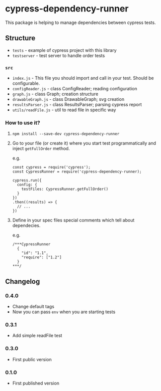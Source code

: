 # cypress-dependency-runner

This package is helping to manage dependencies between cypress tests.

## Structure

- `tests` - example of cypress project with this library
- `testserver` - test server to handle order tests

### `src`

- `index.js` - This file you should import and call in your test. Should be configurable.
- `configReader.js` - class ConfigReader; reading configuration
- `graph.js` - class Graph; creation structure
- `drawableGraph.js` - class DrawableGraph; svg creation
- `resultsParser.js` - class ResultsParser; parsing cypress report
- `utils/readFile.js` - util to read file in specific way

### How to use it?

1. `npm install --save-dev cypress-dependency-runner`
2. Go to your file (or create it) where you start test programmatically and inject `getFullOrder` method.

    e.g.
    ```
    const cypress = require('cypress');
    const CypressRunner = require('cypress-dependency-runner);

    cypress.run({
      config: {
        testFiles: CypressRunner.getFullOrder()
      }
    })
    .then((results) => {
      // ...
    })
    ```

3. Define in your spec files special comments which tell about dependecies.

    e.g.
    ```
    /***CypressRunner
      {
        "id": "1.1",
        "require": ["1.2"] 
      }
    ***/
    ```

## Changelog

### 0.4.0

- Change default tags
- Now you can pass `env` when you are starting tests

### 0.3.1

- Add simple readFile test

### 0.3.0

- First public version

### 0.1.0

- First published version